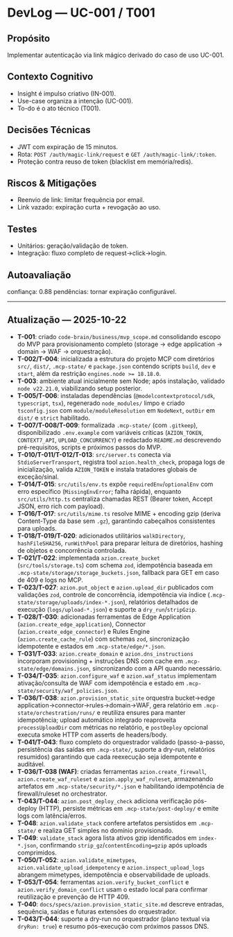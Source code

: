 # DevLog — UC-001 / T001

## Propósito
Implementar autenticação via link mágico derivado do caso de uso UC-001.

## Contexto Cognitivo
- Insight é impulso criativo (IN-001).
- Use-case organiza a intenção (UC-001).
- To-do é o ato técnico (T001).

## Decisões Técnicas
- JWT com expiração de 15 minutos.
- Rota: `POST /auth/magic-link/request` e `GET /auth/magic-link/:token`.
- Proteção contra reuso de token (blacklist em memória/redis).

## Riscos & Mitigações
- Reenvio de link: limitar frequência por email.
- Link vazado: expiração curta + revogação ao uso.

## Testes
- Unitários: geração/validação de token.
- Integração: fluxo completo de request→click→login.

## Autoavaliação
confiança: 0.88
pendências: tornar expiração configurável.

---

## Atualização — 2025-10-22

- **T-001**: criado `code-brain/business/mvp_scope.md` consolidando escopo do MVP para provisionamento completo (storage → edge application → domain → WAF → orquestração).
- **T-002/T-004**: inicializada a estrutura do projeto MCP com diretórios `src/`, `dist/`, `.mcp-state/` e `package.json` contendo scripts `build`, `dev` e `start`, além da restrição `engines.node >= 18.18.0`.
- **T-003**: ambiente atual inicialmente sem Node; após instalação, validado `node v22.21.0`, viabilizando setup posterior.
- **T-005/T-006**: instaladas dependências (`@modelcontextprotocol/sdk`, `typescript`, `tsx`), regenerado `node_modules/` limpo e criado `tsconfig.json` com `module/moduleResolution` em `NodeNext`, `outDir` em `dist/` e `strict` habilitado.
- **T-007/T-008/T-009**: formalizada `.mcp-state/` (com `.gitkeep`), disponibilizado `.env.example` com variáveis críticas (`AZION_TOKEN`, `CONTEXT7_API`, `UPLOAD_CONCURRENCY`) e redactado `README.md` descrevendo pré-requisitos, scripts e próximos passos do MVP.
- **T-010/T-011/T-012/T-013**: `src/server.ts` conecta via `StdioServerTransport`, registra tool `azion.health_check`, propaga logs de inicialização, valida `AZION_TOKEN` e instala tratadores globais de exceção/sinal.
- **T-014/T-015**: `src/utils/env.ts` expõe `requiredEnv`/`optionalEnv` com erro específico (`MissingEnvError`; falha rápida), enquanto `src/utils/http.ts` centraliza chamadas REST (Bearer token, Accept JSON, erro rich com payload).
- **T-016/T-017**: `src/utils/mime.ts` resolve MIME + encoding gzip (deriva Content-Type da base sem `.gz`), garantindo cabeçalhos consistentes para uploads.
- **T-018/T-019/T-020**: adicionados utilitários `walkDirectory`, `hashFileSHA256`, `runWithPool` para preparar leitura de diretórios, hashing de objetos e concorrência controlada.
- **T-021/T-022**: implementada `azion.create_bucket` (`src/tools/storage.ts`) com schema `zod`, idempotência baseada em `.mcp-state/storage/storage_buckets.json`, fallback para GET em caso de 409 e logs no MCP.
- **T-023/T-027**: `azion.put_object` e `azion.upload_dir` publicados com validações `zod`, controle de concorrência, idempotência via índice (`.mcp-state/storage/uploads/index-*.json`), relatórios detalhados de execução (`logs/upload-*.json`) e suporte a `dry_run`/`stripGzip`.
- **T-028/T-030**: adicionadas ferramentas de Edge Application (`azion.create_edge_application`), Connector (`azion.create_edge_connector`) e Rules Engine (`azion.create_cache_rule`) com schemas `zod`, sincronização idempotente e estados em `.mcp-state/edge/*.json`.
- **T-031/T-033**: `azion.create_domain` e `azion.dns_instructions` incorporam provisioning + instruções DNS com cache em `.mcp-state/edge/domains.json`, sincronizando com a API quando necessário.
- **T-034/T-035**: `azion.configure_waf` e `azion.waf_status` implementam ativação/consulta de WAF com idempotência e estado em `.mcp-state/security/waf_policies.json`.
- **T-036/T-038**: `azion.provision_static_site` orquestra bucket→edge application→connector→rules→domain→WAF, gera relatório em `.mcp-state/orchestration/runs/` e reutiliza ensures para manter idempotência; upload automático integrado reaproveita `processUploadDir` com métricas no relatório, e `postDeploy` opcional executa smoke HTTP com asserts de headers/body.
- **T-041/T-043**: fluxo completo do orquestrador validado (passo-a-passo, persistência das saídas em `.mcp-state/`, suporte a dry-run, relatórios resumidos) garantindo que cada reexecução seja idempotente e auditável.
- **T-036/T-038 (WAF)**: criadas ferramentas `azion.create_firewall`, `azion.create_waf_ruleset` e `azion.apply_waf_ruleset`, armazenando artefatos em `.mcp-state/security/*.json` e habilitando idempotência de firewall/ruleset no orchestrator.
- **T-043/T-044**: `azion.post_deploy_check` adiciona verificação pós-deploy (HTTP), persiste métricas em `.mcp-state/post-deploy/` e emite logs com latência/erros.
- **T-048**: `azion.validate_stack` confere artefatos persistidos em `.mcp-state/` e realiza GET simples no domínio provisionado.
- **T-049**: `validate_stack` agora lista ativos gzip identificados em `index-*.json`, confirmando `strip_gz`/`contentEncoding=gzip` após uploads comprimidos.
- **T-050/T-052**: `azion.validate_mimetypes`, `azion.validate_upload_idempotency` e `azion.inspect_upload_logs` abrangem mimetypes, idempotência e observabilidade de uploads.
- **T-053/T-054**: ferramentas `azion.verify_bucket_conflict` e `azion.verify_domain_conflict` usam o estado local para confirmar reutilização e prevenção de HTTP 409.
- **T-040**: `docs/specs/azion.provision_static_site.md` descreve entradas, sequência, saídas e futuras extensões do orquestrador.
- **T-043/T-044**: suporte a dry-run no orquestrador (plano textual via `dryRun: true`) e resumo pós-execução com próximos passos DNS.

